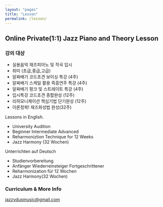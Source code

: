 ```yaml
---
layout: "pages"
title: "Lesson"
permalink: /lesson/
---
```


## Online Private(1:1) Jazz Piano and Theory Lesson

### 강의 대상

- 실용음악 재즈피아노 및 작곡 입시
- 취미 (초급,중급,고급)
- 알짜배기 코드초견 보이싱 특강 (4주)
- 알짜배기 스케일 활용 즉흥연주 특강 (4주)
- 알짜배기 펑크 및 스트레이트 특강 (4주)
- 입시특강 코드초견 종합완성 (12주)
- 리하모니제이션 핵심기법 단기완성 (12주)
- 이론정복! 재즈화성법 완성(32주)


Lessons in English.

- University Audition
- Beginner Intermediate Advanced
- Reharmoniztion Technique for 12 Weeks
- Jazz Harmony (32 Wochen)

Unterrichten auf Deutsch

- Studienvorbereitung
- Anfänger Wiederreinsteiger Fortgeschrittener
- Reharmonization für 12 Wochen
- Jazz Harmony(32 Wochen)


### Curriculum & More Info
jazzydusmusic@gmail.com

